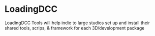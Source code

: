 # LoadingDCC
LoadingDCC Tools will help indie to large studios set up and install their shared tools, scrips, &amp; framework for each 3D/development package
